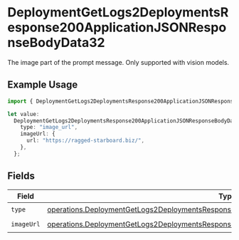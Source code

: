 # DeploymentGetLogs2DeploymentsResponse200ApplicationJSONResponseBodyData32

The image part of the prompt message. Only supported with vision models.

## Example Usage

```typescript
import { DeploymentGetLogs2DeploymentsResponse200ApplicationJSONResponseBodyData32 } from "@orq-ai/node/models/operations";

let value:
  DeploymentGetLogs2DeploymentsResponse200ApplicationJSONResponseBodyData32 = {
    type: "image_url",
    imageUrl: {
      url: "https://ragged-starboard.biz/",
    },
  };
```

## Fields

| Field                                                                                                                                                                                                      | Type                                                                                                                                                                                                       | Required                                                                                                                                                                                                   | Description                                                                                                                                                                                                |
| ---------------------------------------------------------------------------------------------------------------------------------------------------------------------------------------------------------- | ---------------------------------------------------------------------------------------------------------------------------------------------------------------------------------------------------------- | ---------------------------------------------------------------------------------------------------------------------------------------------------------------------------------------------------------- | ---------------------------------------------------------------------------------------------------------------------------------------------------------------------------------------------------------- |
| `type`                                                                                                                                                                                                     | [operations.DeploymentGetLogs2DeploymentsResponse200ApplicationJSONResponseBodyData3Type](../../models/operations/deploymentgetlogs2deploymentsresponse200applicationjsonresponsebodydata3type.md)         | :heavy_check_mark:                                                                                                                                                                                         | N/A                                                                                                                                                                                                        |
| `imageUrl`                                                                                                                                                                                                 | [operations.DeploymentGetLogs2DeploymentsResponse200ApplicationJSONResponseBodyData3ImageUrl](../../models/operations/deploymentgetlogs2deploymentsresponse200applicationjsonresponsebodydata3imageurl.md) | :heavy_check_mark:                                                                                                                                                                                         | N/A                                                                                                                                                                                                        |
